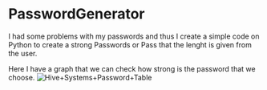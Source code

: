 # PasswordGenerator
I had some problems with my passwords and thus I create a simple code on Python to create a strong Passwords or Pass that the lenght is given from the user.



Here I have a graph that we can check how strong is the password that we choose.
![Hive+Systems+Password+Table](https://user-images.githubusercontent.com/65068766/187681158-935ec806-c01e-47c8-af7f-ade72b1cc902.png)
